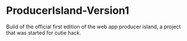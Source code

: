 # ProducerIsland-Version1
Build of the official first edition of the web app producer island, a project that was started for cutie hack.
